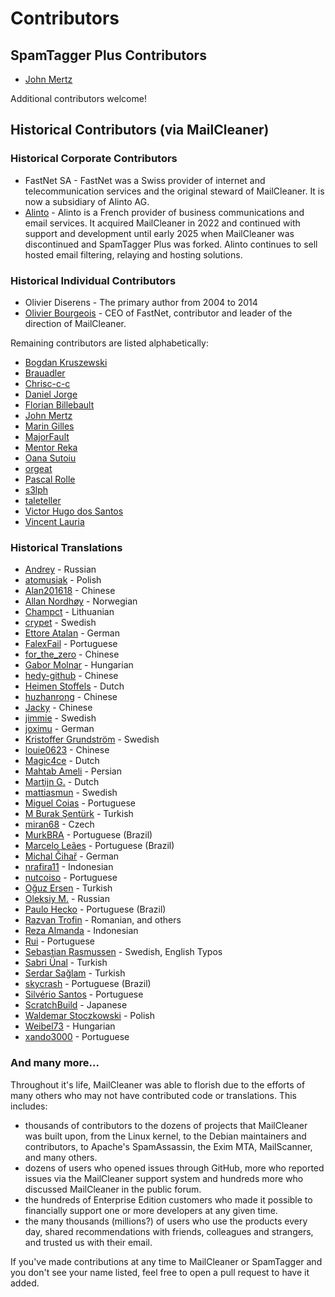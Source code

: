 # Contributors

## SpamTagger Plus Contributors

* [John Mertz](https://github.com/JohnMertz)

Additional contributors welcome!

## Historical Contributors (via MailCleaner)

### Historical Corporate Contributors

* FastNet SA - FastNet was a Swiss provider of internet and telecommunication services and the original steward of MailCleaner. It is now a subsidiary of Alinto AG.
* [Alinto](https://www.alinto.com) - Alinto is a French provider of business communications and email services. It acquired MailCleaner in 2022 and continued with support and development until early 2025 when MailCleaner was discontinued and SpamTagger Plus was forked. Alinto continues to sell hosted email filtering, relaying and hosting solutions.

### Historical Individual Contributors

* Olivier Diserens - The primary author from 2004 to 2014
* [Olivier Bourgeois](https://github.com/reivilob) - CEO of FastNet, contributor and leader of the direction of MailCleaner.

Remaining contributors are listed alphabetically:

* [Bogdan Kruszewski](https://github.com/bogdankruszewski)
* [Brauadler](https://github.com/Brauadler)
* [Chrisc-c-c](https://github.com/Chrisc-c-c)
* [Daniel Jorge](https://github.com/d-jorg)
* [Florian Billebault](https://github.com/FBillebault)
* [John Mertz](https://github.com/JohnMertz)
* [Marin Gilles](https://github.com/Mrngilles)
* [MajorFault](https://github.com/MajorFault)
* [Mentor Reka](https://github.com/0xMentorNotAPseudo)
* [Oana Sutoiu](https://github.com/SutoiuOana)
* [orgeat](https://github.com/orgeat)
* [Pascal Rolle](https://github.com/p-rolle)
* [s3lph](https://github.com/s3lph)
* [taleteller](https://github.com/taleteller)
* [Victor Hugo dos Santos](https://github.com/vhsantos)
* [Vincent Lauria](https://github.com/plivox)

### Historical Translations

* [Andrey](https://github.com/andrie) - Russian
* [atomusiak](https://github.com/atomusiak) - Polish
* [Alan201618](https://github.com/Alan201618) - Chinese
* [Allan Nordhøy](https://github.com/comradekingu) - Norwegian
* [Champct](https://github.com/Champct) - Lithuanian
* [crypet](https://github.com/crypet) - Swedish
* [Ettore Atalan](https://github.com/Atalanttore) - German
* [FalexFail](https://github.com/TigasFail) - Portuguese
* [for_the_zero](https://github.com/for-the-zero) - Chinese
* [Gabor Molnar](https://github.com/gabor-au) - Hungarian
* [hedy-github](https://github.com/hedy-github) - Chinese
* [Heimen Stoffels](https://github.com/Vistaus) - Dutch
* [huzhanrong](https://github.com/huzhanrong) - Chinese
* [Jacky](https://github.com/mrtayung) - Chinese
* [jimmie](https://github.com/neisep) - Swedish
* [joximu](https://github.com/joximu) - German
* [Kristoffer Grundström](https://github.com/Umeaboy) - Swedish
* [louie0623](https://github.com/louies0623) - Chinese
* [Magic4ce](https://github.com/Magic4ce) - Dutch
* [Mahtab Ameli](https://github.com/ameli-s19) - Persian
* [Martijn G.](https://github.com/martijngoorman) - Dutch
* [mattiasmun](https://github.com/mattiasmun) - Swedish
* [Miguel Coias](https://github.com/j0hnnymcd3v1l) - Portuguese
* [M Burak Şentürk](https://github.com/mbrksntrk) - Turkish
* [miran68](https://github.com/Miran68) - Czech
* [MurkBRA](https://github.com/MurkBRA) - Portuguese (Brazil)
* [Marcelo Leães](https://github.com/mvldebian) - Portuguese (Brazil)
* [Michal Čihař](https://github.com/nijel) - German
* [nrafira11](https://github.com/nrafira11) - Indonesian
* [nutcoiso](https://github.com/nutcoiso) - Portuguese
* [Oğuz Ersen](https://github.com/oersen) - Turkish
* [Oleksiy M.](https://github.com/Naghaul) - Russian
* [Paulo Hecko](https://github.com/paulohecko) - Portuguese (Brazil)
* [Razvan Trofin](https://github.com/Razvan-cmd) - Romanian, and others
* [Reza Almanda](https://github.com/rezaalmanda) - Indonesian
* [Rui](https://github.com/xendez) - Portuguese
* [Sebastian Rasmussen](https://github.com/sebras) - Swedish, English Typos
* [Sabri Ünal](https://github.com/yakushabb) - Turkish
* [Serdar Sağlam](https://github.com/SerdarSaglam) - Turkish
* [skycrash](https://github.com/skycrash) - Portuguese (Brazil)
* [Silvério Santos](https://github.com/SantosSi) - Portuguese
* [ScratchBuild](https://github.com/ScratchBuild) - Japanese
* [Waldemar Stoczkowski](https://github.com/WaldiSt) - Polish
* [Weibel73](https://github.com/Weibel73) - Hungarian
* [xando3000](https://github.com/xando3000) - Portuguese

### And many more...

Throughout it's life, MailCleaner was able to florish due to the efforts of many others who may not have contributed code or translations. This includes:

* thousands of contributors to the dozens of projects that MailCleaner was built upon, from the Linux kernel, to the Debian maintainers and contributors, to Apache's SpamAssassin, the Exim MTA, MailScanner, and many others.
* dozens of users who opened issues through GitHub, more who reported issues via the MailCleaner support system and hundreds more who discussed MailCleaner in the public forum.
* the hundreds of Enterprise Edition customers who made it possible to financially support one or more developers at any given time.
* the many thousands (millions?) of users who use the products every day, shared recommendations with friends, colleagues and strangers, and trusted us with their email.

If you've made contributions at any time to MailCleaner or SpamTagger and you don't see your name listed, feel free to open a pull request to have it added.





